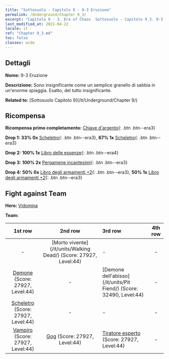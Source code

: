 ```yaml
---
title: "Sottosuolo - Capitolo 9 - 9-3 Eruzione"
permalink: /Underground/Chapter 9_3/
excerpt: "Capitolo 9 - 3. Era of Chaos  Sottosuolo - Capitolo 9_3. 9-3 Eruzione"
last_modified_at: 2021-04-22
locale: it
ref: "Chapter 9_3.md"
toc: false
classes: wide
---
```


## Dettagli

 **Nome:** 9-3 Eruzione

 **Descrizione:** Sono insignificante come un semplice granello di sabbia in un'enorme spiaggia. Esatto, del tutto insignificante.

 **Related to:** [Sottosuolo Capitolo 9](/it/Underground/Chapter 9/)

## Ricompensa

 **Ricompensa primo completamento:** [Chiave d'argento](/ItemsIT/con_693/){: .btn .btn--era3}

 **Drop 1:** **33% 0x** [Scheletro](/ItemsIT/unt_208/){: .btn .btn--era3}, **67% 1x** [Scheletro](/ItemsIT/unt_208/){: .btn .btn--era3}

 **Drop 2:** **100% 1x** [Libro delle essenze](/ItemsIT/mat_39/){: .btn .btn--era4}

 **Drop 3:** **100% 2x** [Pergamene incantesimi](/ItemsIT/con_694/){: .btn .btn--era3}

 **Drop 4:** **50% 0x** [Libro degli armamenti +2](/ItemsIT/mat_32/){: .btn .btn--era3}, **50% 1x** [Libro degli armamenti +2](/ItemsIT/mat_32/){: .btn .btn--era3}


## Fight against Team
 **Hero:** [Vidomina](/it/heroes/Vidomina/)

 **Team:**


  | 1st row | 2nd row | 3rd row | 4th row |
  |:----:|:----:|:----|:----:|
  | - | [Morto vivente](/it/units/Walking Dead/) (Score: 27927, Level:44)  | - | - |
  | [Demone](/it/units/Demon/) (Score: 27927, Level:44)  | - | [Demone dell'abisso](/it/units/Pit Fiend/) (Score: 32490, Level:44)  | - |
  | [Scheletro](/it/units/Skeleton/) (Score: 27927, Level:44)  | - | - | - |
  | [Vampiro](/it/units/Vampire/) (Score: 27927, Level:44)  | [Gog](/it/units/Gog/) (Score: 27927, Level:44)  | [Tiratore esperto](/it/units/Sharpshooter/) (Score: 27927, Level:44)  | - |


